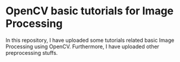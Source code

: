 # OpenCV basic tutorials for Image Processing
In this repository, I have uploaded some tutorials related basic Image Processing using OpenCV.
Furthermore, I have uploaded other preprocessing stuffs.


